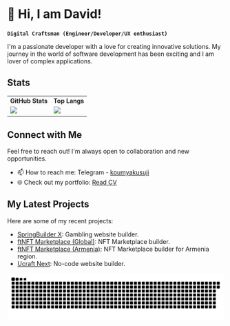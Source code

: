# 👋 Hi, I am David!

**`Digital Craftsman (Engineer/Developer/UX enthusiast)`**

I'm a passionate developer with a love for creating innovative solutions. My journey in the world of software development has been exciting and I am lover of complex applications.

## Stats

<table border="0">
 <tr>
    <td><b>GitHub Stats</b></td>
    <td><b>Top Langs</b></td>
 </tr>
 <tr>
    <td><img src="https://github-readme-stats-kigary.vercel.app/api?hide=issues&theme=gruvbox&username=kigary&show_icons=true&hide_title=true" /></td>
    <td><img src="https://github-readme-stats-kigary.vercel.app/api/top-langs/?username=kigary&layout=compact&hide_title=true&size_weight=0.5&count_weight=0.5" /></td>
 </tr>
</table>

## Connect with Me
Feel free to reach out! I'm always open to collaboration and new opportunities.

- 📫 How to reach me: Telegram - [koumyakusuji](https://t.me/koumyakusuji)
- 🌐 Check out my portfolio: [Read CV](https://read.cv/kigary)

## My Latest Projects
Here are some of my recent projects:

- [SpringBuilder X](https://www.betconstruct.com/springbuilderx): Gambling website builder.
- [ftNFT Marketplace (Global)](https://www.ftnft.com/): NFT Marketplace builder.
- [ftNFT Marketplace (Armenia)](https://ftnft.am/en): NFT Marketplace builder for Armenia region.
- [Ucraft Next](https://next.ucraft.com/): No-code website builder.

<picture>
  <source media="(prefers-color-scheme: dark)" srcset="https://raw.githubusercontent.com/kigary/kigary/output/github-contribution-grid-snake-dark.svg" />
  <source media="(prefers-color-scheme: light)" srcset="https://raw.githubusercontent.com/kigary/kigary/output/github-contribution-grid-snake.svg" />
  <img alt="github-snake" src="https://raw.githubusercontent.com/kigary/kigary/output/github-contribution-grid-snake.svg" />
</picture>
